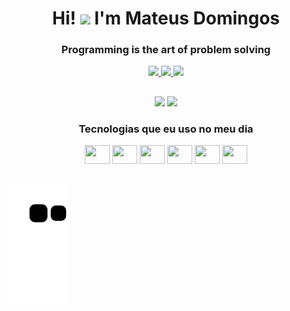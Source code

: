 <h1 align="center">Hi!
<img src="https://media.giphy.com/media/hvRJCLFzcasrR4ia7z/giphy.gif" width="28">
I'm Mateus Domingos 
</h1>
<h3 align="center">Programming is the art of problem solving</h3>

<div align="center">  
<a href="https://instagram.com/#" target="_blank">
<img src="https://img.shields.io/badge/Instagram-E4405F?style=for-the-badge&logo=instagram&logoColor=white"/>
</a>

<a href="https://www.linkedin.com/in/#" target="_blank">
<img src="https://img.shields.io/badge/LinkedIn-0077B5?style=for-the-badge&logo=linkedin&logoColor=white"/>
</a>

<a href="mail:mateusdomingos.etec@gmail.com" target="_blank">
<img src="https://img.shields.io/badge/Gmail-D14836?style=for-the-badge&logo=gmail&logoColor=white"/>
</a>
</div>

##

<div align="center">
  <img height="180em" src="https://github-readme-stats.vercel.app/api?username=MathewsDomingos&show_icons=true&theme=dracula&include_all_commits=true&count_private=true"/>
  <img height="180em"   src="https://github-readme-stats.vercel.app/api/top-langs/?username=MathewsDomingos&layout=compact&langs_count=7&theme=dracula&hide=css"/>
</div>

<h3 align="center" width="40">Tecnologias que eu uso no meu dia</h3>

<div style="display: inline_block" align="center">
<img  align="center" height="30" width="40" src="https://cdn.jsdelivr.net/gh/devicons/devicon/icons/css3/css3-original-wordmark.svg" />
<img  align="center" height="30" width="40" src="https://cdn.jsdelivr.net/gh/devicons/devicon/icons/html5/html5-original-wordmark.svg" />
<img align="center" height="30" width="40" src="https://cdn.jsdelivr.net/gh/devicons/devicon/icons/javascript/javascript-original.svg" />
<img  align="center" height="30"  width="40"src="https://cdn.jsdelivr.net/gh/devicons/devicon/icons/typescript/typescript-original.svg" />
<img align="center" height="30"  width="40"src="https://cdn.jsdelivr.net/gh/devicons/devicon/icons/react/react-original-wordmark.svg" />
<img align="center" height="30"  width="40"src="https://cdn.jsdelivr.net/gh/devicons/devicon/icons/nodejs/nodejs-original.svg" />

</div>

<br> 

![snake gif](https://github.com/MathewsDomingos/MathewsDomingos/blob/output/github-contribution-grid-snake.svg)
